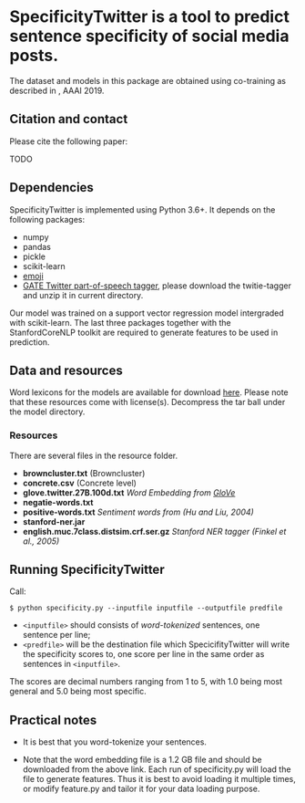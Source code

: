 # SpecificityTwitter is a tool to predict sentence specificity of social media posts.

The dataset and models in this package are obtained using co-training as described in , AAAI 2019.

## Citation and contact

Please cite the following paper:

TODO

## Dependencies

SpecificityTwitter is implemented using Python 3.6+. It depends on the following packages:
- numpy
- pandas
- pickle
- scikit-learn
- [emoji](https://gate.ac.uk/wiki/twitter-postagger.html)
- [GATE Twitter part-of-speech tagger](https://gate.ac.uk/wiki/twitter-postagger.html), please download the twitie-tagger and unzip it in current directory.

Our model was trained on a support vector regression model intergraded with scikit-learn. The last three packages together with the StanfordCoreNLP toolkit are required to generate features to be used in prediction. 

## Data and resources

Word lexicons for the models are available for download [here](https://utexas.box.com/shared/static/9smjk9q5kxrci1whdehk5zpdgjx7gisq.zip). Please note that these resources come with license(s). Decompress the tar ball under the model directory.

### Resources
There are several files in the resource folder.
- **browncluster.txt**    (Browncluster)
- **concrete.csv** (Concrete level)
- **glove.twitter.27B.100d.txt** *Word Embedding from [GloVe](https://nlp.stanford.edu/projects/glove/)*
- **negatie-words.txt** 
- **positive-words.txt**
*Sentiment words from (Hu and Liu, 2004)*
- **stanford-ner.jar**
- **english.muc.7class.distsim.crf.ser.gz** 
*Stanford NER tagger (Finkel et al., 2005)*


## Running SpecificityTwitter

Call:
```
$ python specificity.py --inputfile inputfile --outputfile predfile
```

- `<inputfile>` should consists of *word-tokenized* sentences, one sentence per line;
- `<predfile>` will be the destination file which SpecicifityTwitter will write the specificity scores to, one score per line in the same order as sentences in `<inputfile>`.

The scores are decimal numbers ranging from 1 to 5, with 1.0 being most general and 5.0 being most specific.

## Practical notes
- It is best that you word-tokenize your sentences. 

- Note that the word embedding file is a 1.2 GB file and should be downloaded from the above link. Each run of specificity.py will load the file to generate features. Thus it is best to avoid loading it multiple times, or modify feature.py and tailor it for your data loading purpose.

